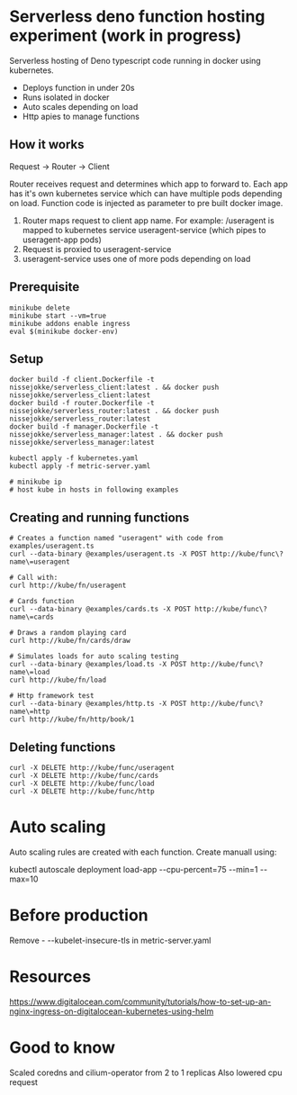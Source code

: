 # Serverless deno function hosting experiment (work in progress)

Serverless hosting of Deno typescript code running in docker using kubernetes.

- Deploys function in under 20s
- Runs isolated in docker
- Auto scales depending on load
- Http apies to manage functions

## How it works

Request -> Router -> Client 

Router receives request and determines which app to forward to. Each app has it's own kubernetes service which can have multiple pods depending on load. Function code is injected as parameter to pre built docker image.

1. Router maps request to client app name. For example: /useragent is mapped to kubernetes service useragent-service (which pipes to useragent-app pods)
2. Request is proxied to useragent-service
3. useragent-service uses one of more pods depending on load

## Prerequisite

    minikube delete
    minikube start --vm=true
    minikube addons enable ingress
    eval $(minikube docker-env)

## Setup

    docker build -f client.Dockerfile -t nissejokke/serverless_client:latest . && docker push nissejokke/serverless_client:latest
    docker build -f router.Dockerfile -t nissejokke/serverless_router:latest . && docker push nissejokke/serverless_router:latest
    docker build -f manager.Dockerfile -t nissejokke/serverless_manager:latest . && docker push nissejokke/serverless_manager:latest

    kubectl apply -f kubernetes.yaml
    kubectl apply -f metric-server.yaml

    # minikube ip
    # host kube in hosts in following examples

## Creating and running functions

    # Creates a function named "useragent" with code from examples/useragent.ts
    curl --data-binary @examples/useragent.ts -X POST http://kube/func\?name\=useragent

    # Call with:
    curl http://kube/fn/useragent

    # Cards function
    curl --data-binary @examples/cards.ts -X POST http://kube/func\?name\=cards

    # Draws a random playing card
    curl http://kube/fn/cards/draw

    # Simulates loads for auto scaling testing
    curl --data-binary @examples/load.ts -X POST http://kube/func\?name\=load
    curl http://kube/fn/load

    # Http framework test
    curl --data-binary @examples/http.ts -X POST http://kube/func\?name\=http
    curl http://kube/fn/http/book/1

## Deleting functions

    curl -X DELETE http://kube/func/useragent
    curl -X DELETE http://kube/func/cards
    curl -X DELETE http://kube/func/load
    curl -X DELETE http://kube/func/http

# Auto scaling

Auto scaling rules are created with each function. Create manuall using:

kubectl autoscale deployment load-app --cpu-percent=75 --min=1 --max=10

# Before production

Remove - --kubelet-insecure-tls in metric-server.yaml

# Resources

https://www.digitalocean.com/community/tutorials/how-to-set-up-an-nginx-ingress-on-digitalocean-kubernetes-using-helm

# Good to know

Scaled coredns and cilium-operator from 2 to 1 replicas
Also lowered cpu request